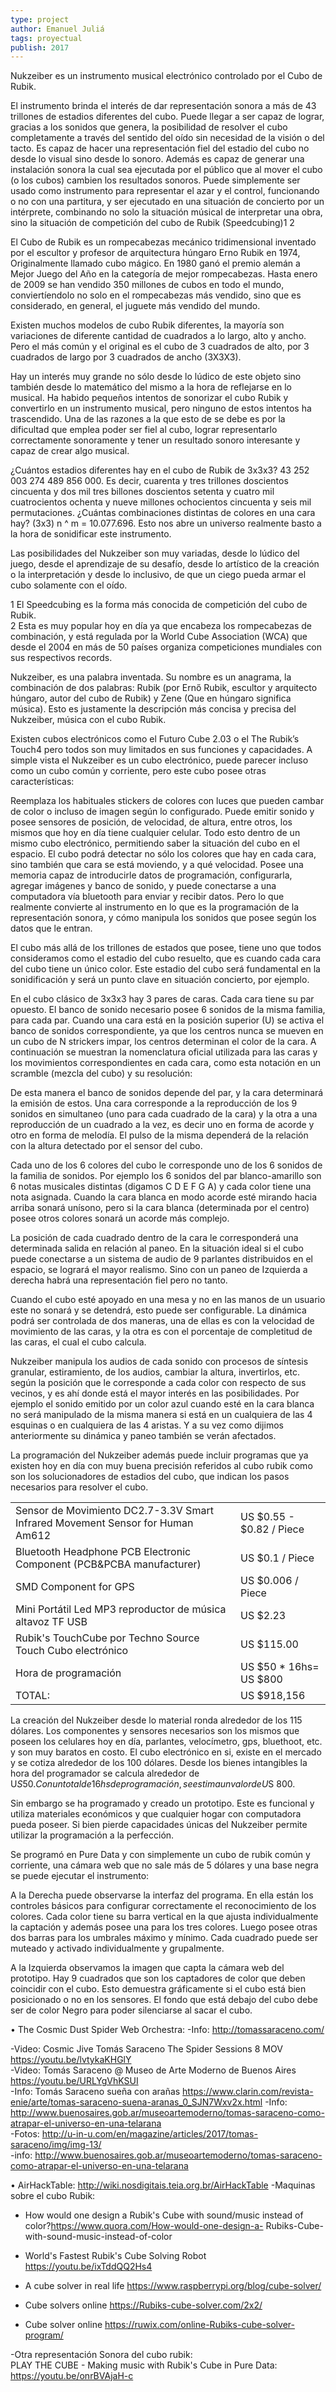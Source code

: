 ```yaml
---
type: project
author: Emanuel Juliá
tags: proyectual
publish: 2017
---
```

Nukzeiber es un instrumento musical electrónico controlado por el Cubo de Rubik.

El instrumento brinda el interés de dar representación sonora a más de 43 trillones de estadios diferentes del cubo. Puede llegar a ser capaz de lograr, gracias a los sonidos que genera, la posibilidad de resolver el cubo completamente a través del sentido del oído sin necesidad de la visión o del tacto. Es capaz de hacer una representación fiel del estadio del cubo no desde lo visual sino desde lo sonoro. Además es capaz de generar una instalación sonora la cual sea ejecutada por el público que al mover el cubo (o los cubos) cambien los resultados sonoros. Puede simplemente ser usado como instrumento para representar el azar y el control, funcionando o no con una partitura, y ser ejecutado en una situación de concierto por un intérprete, combinando no solo la situación músical de interpretar una obra, sino la situación de competición del cubo de Rubik (Speedcubing)1 2

El Cubo de Rubik es un rompecabezas mecánico tridimensional inventado por el escultor y profesor de arquitectura húngaro Erno Rubik en 1974, Originalmente llamado cubo mágico. En 1980 ganó el premio alemán a Mejor Juego del Año en la categoría de mejor rompecabezas. Hasta enero de 2009 se han vendido 350 millones de cubos en todo el mundo, conviertíendolo no solo en el rompecabezas más vendido, sino que es considerado, en general, el juguete más vendido del mundo.

Existen muchos modelos de cubo Rubik diferentes, la mayoría son variaciones de diferente cantidad de cuadrados a lo largo, alto y ancho. Pero el más común y el original es el cubo de 3 cuadrados de alto, por 3 cuadrados de largo por 3 cuadrados de ancho (3X3X3).

Hay un interés muy grande no sólo desde lo lúdico de este objeto sino también desde lo matemático del mismo a la hora de reflejarse en lo musical. Ha habido pequeños intentos de sonorizar el cubo Rubik y convertirlo en un instrumento musical, pero ninguno de estos intentos ha trascendido. Una de las razones a la que esto de se debe es por la dificultad que emplea poder ser fiel al cubo, lograr representarlo correctamente sonoramente y tener un resultado sonoro interesante y capaz de crear algo musical.

¿Cuántos estadios diferentes hay en el cubo de Rubik de 3x3x3? 43 252 003 274 489 856 000. Es decir, cuarenta y tres trillones doscientos cincuenta y dos mil tres billones doscientos setenta y cuatro mil cuatrocientos ochenta y nueve millones ochocientos cincuenta y seis mil permutaciones. ¿Cuántas combinaciones distintas de colores en una cara hay? (3x3) n ^ m = 10.077.696. Esto nos abre un universo realmente basto a la hora de sonidificar este instrumento.

Las posibilidades del Nukzeiber son muy variadas, desde lo lúdico del juego, desde el aprendizaje de su desafío, desde lo artístico de la creación o la interpretación y desde lo inclusivo, de que un ciego pueda armar el cubo solamente con el oído.

1 El Speedcubing es la forma más conocida de competición del cubo de Rubik.  
2 Esta es muy popular hoy en día ya que encabeza los rompecabezas de combinación, y está regulada por la World Cube Association (WCA) que desde el 2004 en más de 50 países organiza competiciones mundiales con sus respectivos records.

Nukzeiber, es una palabra inventada. Su nombre es un anagrama, la combinación de dos palabras: Rubik (por Ernő Rubik, escultor y arquitecto húngaro, autor del cubo de Rubik) y Zene (Que en húngaro significa música). Esto es justamente la descripción más concisa y precisa del Nukzeiber, música con el cubo Rubik.

Existen cubos electrónicos como el Futuro Cube 2.03 o el The Rubik’s Touch4 pero todos son muy limitados en sus funciones y capacidades. A simple vista el Nukzeiber es un cubo electrónico, puede parecer incluso como un cubo común y corriente, pero este cubo posee otras características:

Reemplaza los habituales stickers de colores con luces que pueden cambar de color o incluso de imagen según lo configurado. Puede emitir sonido y posee sensores de posición, de velocidad, de altura, entre otros, los mismos que hoy en día tiene cualquier celular. Todo esto dentro de un mismo cubo electrónico, permitiendo saber la situación del cubo en el espacio. El cubo podrá detectar no sólo los colores que hay en cada cara, sino también que cara se está moviendo, y a qué velocidad. Posee una memoria capaz de introducirle datos de programación, configurarla, agregar imágenes y banco de sonido, y puede conectarse a una computadora vía bluetooth para enviar y recibir datos. Pero lo que realmente convierte al instrumento en lo que es la programación de la representación sonora, y cómo manipula los sonidos que posee según los datos que le entran.

El cubo más allá de los trillones de estados que posee, tiene uno que todos consideramos como el estadio del cubo resuelto, que es cuando cada cara del cubo tiene un único color. Este estadio del cubo será fundamental en la sonidificación y será un punto clave en situación concierto, por ejemplo.

En el cubo clásico de 3x3x3 hay 3 pares de caras. Cada cara tiene su par opuesto. El banco de sonido necesario posee 6 sonidos de la misma familia, para cada par. Cuando una cara está en la posición superior (U) se activa el banco de sonidos correspondiente, ya que los centros nunca se mueven en un cubo de N strickers impar, los centros determinan el color de la cara. A continuación se muestran la nomenclatura oficial utilizada para las caras y los movimientos correspondientes en cada cara, como esta notación en un scramble (mezcla del cubo) y su resolución:


De esta manera el banco de sonidos depende del par, y la cara determinará la emisión de estos. Una cara corresponde a la reproducción de los 9 sonidos en simultaneo (uno para cada cuadrado de la cara) y la otra a una reproducción de un cuadrado a la vez, es decir uno en forma de acorde y otro en forma de melodía. El pulso de la misma dependerá de la relación con la altura detectado por el sensor del cubo.

Cada uno de los 6 colores del cubo le corresponde uno de los 6 sonidos de la familia de sonidos. Por ejemplo los 6 sonidos del par blanco-amarillo son 6 notas musicales distintas (digamos C D E F G A) y cada color tiene una nota asignada. Cuando la cara blanca en modo acorde esté mirando hacia arriba sonará unísono, pero si la cara blanca (determinada por el centro) posee otros colores sonará un acorde más complejo.

La posición de cada cuadrado dentro de la cara le corresponderá una determinada salida en relación al paneo. En la situación ideal si el cubo puede conectarse a un sistema de audio de 9 parlantes distribuidos en el espacio, se logrará el mayor realismo. Sino con un paneo de Izquierda a derecha habrá una representación fiel pero no tanto.

Cuando el cubo esté apoyado en una mesa y no en las manos de un usuario este no sonará y se detendrá, esto puede ser configurable. La dinámica podrá ser controlada de dos maneras, una de ellas es con la velocidad de movimiento de las caras, y la otra es con el porcentaje de completitud de las caras, el cual el cubo calcula.

Nukzeiber manipula los audios de cada sonido con procesos de síntesis granular, estiramiento, de los audios, cambiar la altura, invertirlos, etc. según la posición que le corresponde a cada color con respecto de sus vecinos, y es ahí donde está el mayor interés en las posibilidades. Por ejemplo el sonido emitido por un color azul cuando esté en la cara blanca no será manipulado de la misma manera si está en un cualquiera de las 4 esquinas o en cualquiera de las 4 aristas. Y a su vez como dijimos anteriormente su dinámica y paneo también se verán afectados.

La programación del Nukzeiber además puede incluir programas que ya existen hoy en día con muy buena precisión referidos al cubo rubik como son los solucionadores de estadios del cubo, que indican los pasos necesarios para resolver el cubo.

|   |   |
|---|---|
|Sensor de Movimiento DC2.7-3.3V Smart Infrared Movement Sensor for Human Am612|US $0.55 - $0.82 / Piece|
|Bluetooth Headphone PCB Electronic Component (PCB&PCBA manufacturer)|US $0.1 / Piece|
|SMD Component for GPS|US $0.006 / Piece|
|Mini Portátil Led MP3 reproductor de música altavoz TF USB|US $2.23|
|Rubik's TouchCube por Techno Source Touch Cubo electrónico|US $115.00|
|Hora de programación|US $50 * 16hs= US $800|
|TOTAL:|US $918,156|

La creación del Nukzeiber desde lo material ronda alrededor de los 115 dólares. Los componentes y sensores necesarios son los mismos que poseen los celulares hoy en día, parlantes, velocímetro, gps, bluethoot, etc. y son muy baratos en costo. El cubo electrónico en si, existe en el mercado y se cotiza alrededor de los 100 dólares. Desde los bienes intangibles la hora del programador se calcula alrededor de U$S 50. Con un total de 16 hs de programación, se estima un valor de U$S 800.

Sin embargo se ha programado y creado un prototipo. Este es funcional y utiliza materiales económicos y que cualquier hogar con computadora pueda poseer. Si bien pierde capacidades únicas del Nukzeiber permite utilizar la programación a la perfección.

Se programó en Pure Data y con simplemente un cubo de rubik común y corriente, una cámara web que no sale más de 5 dólares y una base negra se puede ejecutar el instrumento:

A la Derecha puede observarse la interfaz del programa. En ella están los controles básicos para configurar correctamente el reconocimiento de los colores. Cada color tiene su barra vertical en la que ajusta individualmente la captación y además posee una para los tres colores. Luego posee otras dos barras para los umbrales máximo y mínimo. Cada cuadrado puede ser muteado y activado individualmente y grupalmente.

A la Izquierda observamos la imagen que capta la cámara web del prototipo. Hay 9 cuadrados que son los captadores de color que deben coincidir con el cubo. Esto demuestra gráficamente si el cubo está bien posicionado o no en los sensores. El fondo que está debajo del cubo debe ser de color Negro para poder silenciarse al sacar el cubo.

• The Cosmic Dust Spider Web Orchestra: -Info: http://tomassaraceno.com/

-Video: Cosmic Jive Tomás Saraceno The Spider Sessions 8 MOV https://youtu.be/lvtykaKHGlY  
-Video: Tomás Saraceno @ Museo de Arte Moderno de Buenos Aires https://youtu.be/URLYgVhKSUI  
-Info: Tomás Saraceno sueña con arañas https://www.clarin.com/revista-enie/arte/tomas-saraceno-suena-aranas_0_SJN7Wxv2x.html -Info: http://www.buenosaires.gob.ar/museoartemoderno/tomas-saraceno-como-atrapar-el-universo-en-una-telarana  
-Fotos: http://u-in-u.com/en/magazine/articles/2017/tomas-saraceno/img/img-13/  
-info: http://www.buenosaires.gob.ar/museoartemoderno/tomas-saraceno-como-atrapar-el-universo-en-una-telarana

• AirHackTable: http://wiki.nosdigitais.teia.org.br/AirHackTable -Maquinas sobre el cubo Rubik:

- How would one design a Rubik's Cube with sound/music instead of color?https://www.quora.com/How-would-one-design-a- Rubiks-Cube-with-sound-music-instead-of-color  
- World's Fastest Rubik's Cube Solving Robot https://youtu.be/ixTddQQ2Hs4  
- A cube solver in real life https://www.raspberrypi.org/blog/cube-solver/

- Cube solvers online https://Rubiks-cube-solver.com/2x2/  
- Cube solver online https://ruwix.com/online-Rubiks-cube-solver-program/

-Otra representación Sonora del cubo rubik:  
PLAY THE CUBE - Making music with Rubik's Cube in Pure Data: https://youtu.be/onrBVAjaH-c

